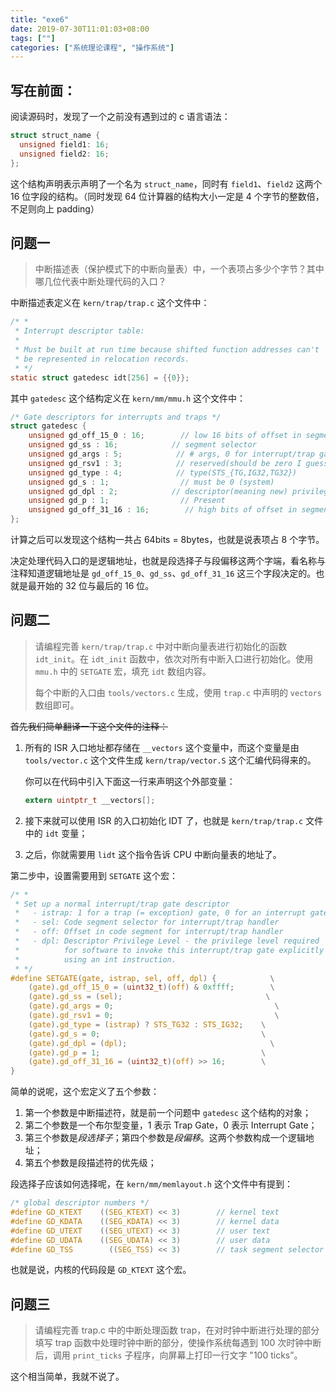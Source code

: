 ```yaml
---
title: "exe6"
date: 2019-07-30T11:01:03+08:00
tags: [""]
categories: ["系统理论课程", "操作系统"]
---
```



## 写在前面：

阅读源码时，发现了一个之前没有遇到过的 c 语言语法：

```c
struct struct_name {
  unsigned field1: 16;
  unsigned field2: 16;
};
```

这个结构声明表示声明了一个名为 `struct_name`，同时有 `field1`、`field2` 这两个 16 位字段的结构。（同时发现 64 位计算器的结构大小一定是 4 个字节的整数倍，不足则向上 padding）

## 问题一

> 中断描述表（保护模式下的中断向量表）中，一个表项占多少个字节？其中哪几位代表中断处理代码的入口？

中断描述表定义在 `kern/trap/trap.c` 这个文件中：

```c
/* *
 * Interrupt descriptor table:
 *
 * Must be built at run time because shifted function addresses can't
 * be represented in relocation records.
 * */
static struct gatedesc idt[256] = {{0}};
```

其中 `gatedesc` 这个结构定义在 `kern/mm/mmu.h` 这个文件中：

```c
/* Gate descriptors for interrupts and traps */
struct gatedesc {
    unsigned gd_off_15_0 : 16;        // low 16 bits of offset in segment
    unsigned gd_ss : 16;            // segment selector
    unsigned gd_args : 5;            // # args, 0 for interrupt/trap gates
    unsigned gd_rsv1 : 3;            // reserved(should be zero I guess)
    unsigned gd_type : 4;            // type(STS_{TG,IG32,TG32})
    unsigned gd_s : 1;                // must be 0 (system)
    unsigned gd_dpl : 2;            // descriptor(meaning new) privilege level
    unsigned gd_p : 1;                // Present
    unsigned gd_off_31_16 : 16;        // high bits of offset in segment
};
```

计算之后可以发现这个结构一共占 64bits = 8bytes，也就是说表项占 8 个字节。

决定处理代码入口的是逻辑地址，也就是段选择子与段偏移这两个字端，看名称与注释知道逻辑地址是 `gd_off_15_0`、`gd_ss`、`gd_off_31_16` 这三个字段决定的。也就是最开始的 32 位与最后的 16 位。

## 问题二

> 请编程完善 `kern/trap/trap.c` 中对中断向量表进行初始化的函数 `idt_init`。在 `idt_init` 函数中，依次对所有中断入口进行初始化。使用 `mmu.h` 中的 `SETGATE` 宏，填充 `idt` 数组内容。
>
> 每个中断的入口由 `tools/vectors.c` 生成，使用 `trap.c` 中声明的 `vectors` 数组即可。

~~首先我们简单翻译一下这个文件的注释：~~

1. 所有的 ISR 入口地址都存储在 `__vectors` 这个变量中，而这个变量是由 `tools/vector.c` 这个文件生成 `kern/trap/vector.S` 这个汇编代码得来的。

   你可以在代码中引入下面这一行来声明这个外部变量：

   ```c
   extern uintptr_t __vectors[];
   ```

2. 接下来就可以使用 ISR 的入口初始化 IDT 了，也就是 `kern/trap/trap.c` 文件中的 `idt` 变量；

3. 之后，你就需要用 `lidt` 这个指令告诉 CPU 中断向量表的地址了。

第二步中，设置需要用到 `SETGATE` 这个宏：

```c
/* *
 * Set up a normal interrupt/trap gate descriptor
 *   - istrap: 1 for a trap (= exception) gate, 0 for an interrupt gate
 *   - sel: Code segment selector for interrupt/trap handler
 *   - off: Offset in code segment for interrupt/trap handler
 *   - dpl: Descriptor Privilege Level - the privilege level required
 *          for software to invoke this interrupt/trap gate explicitly
 *          using an int instruction.
 * */
#define SETGATE(gate, istrap, sel, off, dpl) {            \
    (gate).gd_off_15_0 = (uint32_t)(off) & 0xffff;        \
    (gate).gd_ss = (sel);                                \
    (gate).gd_args = 0;                                    \
    (gate).gd_rsv1 = 0;                                    \
    (gate).gd_type = (istrap) ? STS_TG32 : STS_IG32;    \
    (gate).gd_s = 0;                                    \
    (gate).gd_dpl = (dpl);                                \
    (gate).gd_p = 1;                                    \
    (gate).gd_off_31_16 = (uint32_t)(off) >> 16;        \
}
```

简单的说呢，这个宏定义了五个参数：

1. 第一个参数是中断描述符，就是前一个问题中 `gatedesc` 这个结构的对象；
2. 第二个参数是一个布尔型变量，1 表示 Trap Gate，0 表示 Interrupt Gate；
3. 第三个参数是*段选择子*；第四个参数是*段偏移*。这两个参数构成一个逻辑地址；
4. 第五个参数是段描述符的优先级；

段选择子应该如何选择呢，在 `kern/mm/memlayout.h` 这个文件中有提到：

```c
/* global descriptor numbers */
#define GD_KTEXT    ((SEG_KTEXT) << 3)        // kernel text
#define GD_KDATA    ((SEG_KDATA) << 3)        // kernel data
#define GD_UTEXT    ((SEG_UTEXT) << 3)        // user text
#define GD_UDATA    ((SEG_UDATA) << 3)        // user data
#define GD_TSS        ((SEG_TSS) << 3)        // task segment selector
```

也就是说，内核的代码段是 `GD_KTEXT` 这个宏。

## 问题三

> 请编程完善 trap.c 中的中断处理函数 trap，在对时钟中断进行处理的部分填写 trap 函数中处理时钟中断的部分，使操作系统每遇到 100 次时钟中断后，调用 `print_ticks` 子程序，向屏幕上打印一行文字 "100 ticks”。

这个相当简单，我就不说了。
